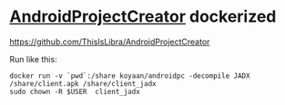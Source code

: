 # [AndroidProjectCreator](https://github.com/ThisIsLibra/AndroidProjectCreator) dockerized

https://github.com/ThisIsLibra/AndroidProjectCreator

Run like this:

```
docker run -v `pwd`:/share koyaan/androidpc -decompile JADX /share/client.apk /share/client_jadx
sudo chown -R $USER  client_jadx
```

